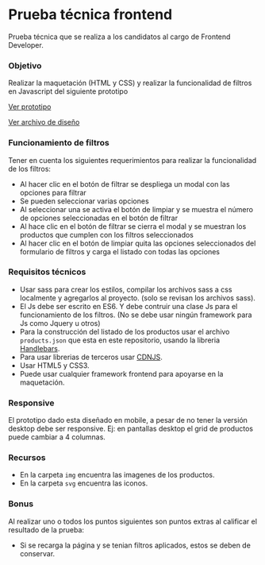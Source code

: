 # Prueba técnica frontend
Prueba técnica que se realiza a los candidatos al cargo de Frontend Developer.

### Objetivo
Realizar la maquetación (HTML y CSS) y realizar la funcionalidad de filtros en Javascript del siguiente prototipo

[Ver prototipo](https://www.figma.com/proto/iAtVRRkGIwqbbz2LGApCtY/Frontend-Test?node-id=73%3A303&viewport=-555%2C2051%2C1.1058835983276367&scaling=scale-down "Prototipo")

[Ver archivo de diseño](https://www.figma.com/file/iAtVRRkGIwqbbz2LGApCtY/Frontend-Test?node-id=0%3A1 "Archivo de diseño")

### Funcionamiento de filtros
Tener en cuenta los siguientes requerimientos para realizar la funcionalidad de los filtros:
* Al hacer clic en el botón de filtrar se despliega un modal con las opciones para filtrar
* Se pueden seleccionar varias opciones
* Al seleccionar una se activa el botón de limpiar y se muestra el número de opciones seleccionadas en el botón de filtrar
* Al hace clic en el botón de filtrar se cierra el modal y se muestran los productos que cumplen con los filtros seleccionados
* Al hacer clic en el botón de limpiar quita las opciones seleccionados del formulario de filtros y carga el listado con todas las opciones

### Requisitos técnicos
* Usar sass para crear los estilos, compilar los archivos sass a css localmente y agregarlos al proyecto. (solo se revisan los archivos sass).
* El Js debe ser escrito en ES6. Y debe contruir una clase Js para el funcionamiento de los filtros. (No se debe usar ningún framework para Js como Jquery u otros)
* Para la construcción del listado de los productos usar el archivo ```products.json``` que esta en este repositorio, usando la libreria [Handlebars](https://handlebarsjs.com/ "Ir a Handlebars").
* Para usar librerias de terceros usar [CDNJS](https://cdnjs.com/ "Ir a CDNJS").
* Usar HTML5 y CSS3.
* Puede usar cualquier framework frontend para apoyarse en la maquetación.

### Responsive
El prototipo dado esta diseñado en mobile, a pesar de no tener la versión desktop debe ser responsive. Ej: en pantallas desktop el grid de productos puede cambiar a 4 columnas.

### Recursos
* En la carpeta ```img``` encuentra las imagenes de los productos.
* En la carpeta ```svg``` encuentra las iconos. 

### Bonus
Al realizar uno o todos los puntos siguientes son puntos extras al calificar el resultado de la prueba:
* Si se recarga la página y se tenian filtros aplicados, estos se deben de conservar.
